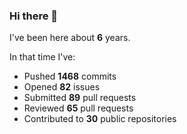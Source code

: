 ### Hi there 👋

I've been here about **6** years.

In that time I've:

- Pushed **1468** commits
- Opened **82** issues
- Submitted **89** pull requests
- Reviewed **65** pull requests
- Contributed to **30** public repositories

<!-- ![My scrobbles](https://lastfm-recently-played.vercel.app/api?user=dotdub) -->
